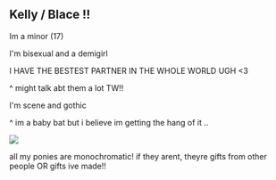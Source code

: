 ## Kelly / Blace !!

Im a minor (17)

I'm bisexual and a demigirl

I HAVE THE BESTEST PARTNER IN THE WHOLE WORLD UGH <3

^ might talk abt them a lot TW!!

I'm scene and gothic

^ im a baby bat but i believe im getting the hang of it ..

![](https://64.media.tumblr.com/6f06d07af1749a1355d8424d711a4aea/acc4beb83a44f0b1-7b/s250x400/33079ed1e277ff1acd2fe04c6371e66b6277fedf.gifv)

all my ponies are monochromatic! if they arent, theyre gifts from other people OR gifts ive made!!
